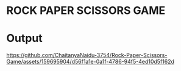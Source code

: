 # ROCK PAPER SCISSORS GAME

# Output


https://github.com/ChaitanyaNaidu-3754/Rock-Paper-Scissors-Game/assets/159695904/d56f1a1e-0a1f-4786-94f5-4ed10d5f162d

